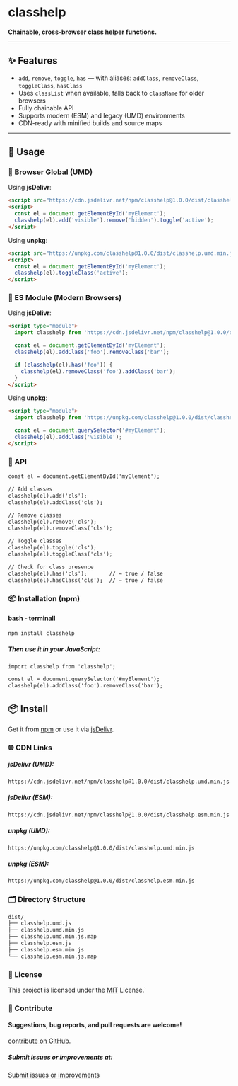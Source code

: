 # classhelp

**Chainable, cross-browser class helper functions.**

---

## ✨ Features

- `add`, `remove`, `toggle`, `has` — with aliases: `addClass`, `removeClass`, `toggleClass`, `hasClass`
- Uses `classList` when available, falls back to `className` for older browsers
- Fully chainable API
- Supports modern (ESM) and legacy (UMD) environments
- CDN-ready with minified builds and source maps

---

## 🚀 Usage

### 🔹 Browser Global (UMD)

Using **jsDelivr**:

```html
<script src="https://cdn.jsdelivr.net/npm/classhelp@1.0.0/dist/classhelp.umd.min.js"></script>
<script>
  const el = document.getElementById('myElement');
  classhelp(el).add('visible').remove('hidden').toggle('active');
</script>
```
Using **unpkg**:

```html
<script src="https://unpkg.com/classhelp@1.0.0/dist/classhelp.umd.min.js"></script>
<script>
  const el = document.getElementById('myElement');
  classhelp(el).toggleClass('active');
</script>
```

### 🔹 ES Module (Modern Browsers)

Using **jsDelivr**:

```html
<script type="module">
  import classhelp from 'https://cdn.jsdelivr.net/npm/classhelp@1.0.0/dist/classhelp.esm.min.js';

  const el = document.getElementById('myElement');
  classhelp(el).addClass('foo').removeClass('bar');

  if (classhelp(el).has('foo')) {
    classhelp(el).removeClass('foo').addClass('bar');
  }
</script>
```
Using **unpkg**:

```html
<script type="module">
  import classhelp from 'https://unpkg.com/classhelp@1.0.0/dist/classhelp.esm.min.js';

  const el = document.querySelector('#myElement');
  classhelp(el).addClass('visible');
</script>
```

### 🧩 API

```html
const el = document.getElementById('myElement');

// Add classes
classhelp(el).add('cls');
classhelp(el).addClass('cls');

// Remove classes
classhelp(el).remove('cls');
classhelp(el).removeClass('cls');

// Toggle classes
classhelp(el).toggle('cls');
classhelp(el).toggleClass('cls');

// Check for class presence
classhelp(el).has('cls');       // → true / false
classhelp(el).hasClass('cls');  // → true / false
```

### 📦 Installation (npm)

#### bash - terminall
```html
npm install classhelp
```
##### Then use it in your JavaScript:

```html
import classhelp from 'classhelp';

const el = document.querySelector('#myElement');
classhelp(el).addClass('foo').removeClass('bar');
```

## 📦 Install

Get it from [npm](https://www.npmjs.com/hostspacer/classhelp) or use it via [jsDelivr](https://cdn.jsdelivr.net/npm/classhelp).


### 🌐 CDN Links


##### jsDelivr (UMD):
```html
https://cdn.jsdelivr.net/npm/classhelp@1.0.0/dist/classhelp.umd.min.js
```
##### jsDelivr (ESM):
```html
https://cdn.jsdelivr.net/npm/classhelp@1.0.0/dist/classhelp.esm.min.js
```

##### unpkg (UMD):
```html
https://unpkg.com/classhelp@1.0.0/dist/classhelp.umd.min.js
```
##### unpkg (ESM):
```html
https://unpkg.com/classhelp@1.0.0/dist/classhelp.esm.min.js
```

### 🗂 Directory Structure

```html
dist/
├── classhelp.umd.js
├── classhelp.umd.min.js
├── classhelp.umd.min.js.map
├── classhelp.esm.js
├── classhelp.esm.min.js
└── classhelp.esm.min.js.map
```

### 📄 License
This project is licensed under the [MIT](https://opensource.org/licenses/MIT) License.`

### 💬 Contribute

#### Suggestions, bug reports, and pull requests are welcome!
[contribute on GitHub](https://github.com/yourusername/classhelp).

##### Submit issues or improvements at:
[Submit issues or improvements](https://github.com/hostspacer/classhelp/issues)

